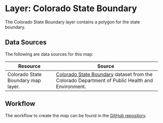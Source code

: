 # Layer: Colorado State Boundary

The Colorado State Boundary layer contains a polygon for the state boundary.

## Data Sources

The following are data sources for this map:

| **Resource** | **Source** |
| -- | -- |
| Colorado State Boundary map layer. | [Colorado State Boundary](https://hub.arcgis.com/datasets/4402a8e032ed49eb8b37fd729e4e8f03_9) dataset from the Colorado Department of Public Health and Environment. |

## Workflow

The workflow to create the map can be found in the [GitHub repository](https://github.com/OpenWaterFoundation/owf-infomapper-poudre/tree/master/workflow/SupportingData/Political-ColoradoStateBoundary).
